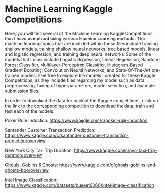 # Machine Learning Kaggle Competitions

Here, you will find several of the Machine Learning Kaggle Competitions that I have completed using various Machine Learning methods. The machine learning topics that are included within these files include training shallow models, training shallow neural networks, tree based models, linear and logistic regression, and training deep neural networks. Some of the models that I used include Logistic Regression, Linear Regression, Random-Forest Classifier, Multilayer-Perceptron Classifier, Histogram-Based Gradient Boosting, Convolution Neural Networks, and State-Of-The-Art pre-trained models. Feel free to explore the models I created for these Kaggle Competitions, as they include files regarding my model such as data preprocessing, tuning of hyperparameters, model selection, and example submission files. 

In order to download the data for each of the Kaggle competitions, click on the link to the corresponding competition to download the data, train and test each of the models.

Poker Rule Induction: https://www.kaggle.com/c/poker-rule-induction

Santander Customer Transaction Prediction: https://www.kaggle.com/c/santander-customer-transaction-prediction/overview

New York City Taxi Trip Duration: https://www.kaggle.com/c/nyc-taxi-trip-duration/overview

Ghouls, Goblins & Ghosts: https://www.kaggle.com/c/ghouls-goblins-and-ghosts-boo/overview

Intel Image Classification: https://www.kaggle.com/datasets/puneet6060/intel-image-classification

